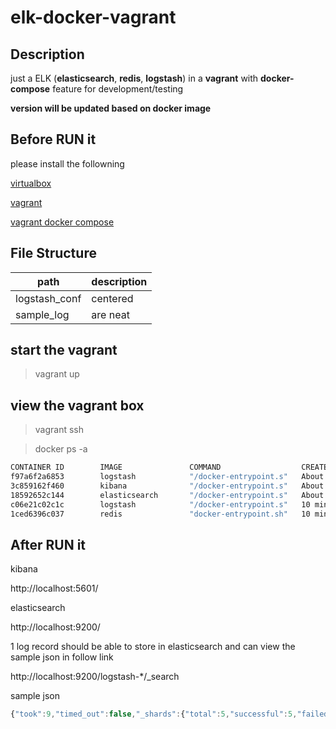 # elk-docker-vagrant

## Description

just a ELK (<b>elasticsearch</b>, <b>redis</b>, <b>logstash</b>) in a <b>vagrant</b> with <b>docker-compose</b> feature for development/testing

<b>version will be updated based on docker image</b>

## Before RUN it

please install the followning

<a href="https://www.virtualbox.org/wiki/Downloads">virtualbox</a>

<a href="https://www.vagrantup.com/downloads.html">vagrant</a>

<a href="https://github.com/leighmcculloch/vagrant-docker-compose">vagrant docker compose</a>

## File Structure

| path	        	| description           				| 
| -----------------	|---------------------------------------| 
| logstash_conf     | centered      						|
| sample_log 		| are neat      						|


## start the vagrant

> vagrant up

## view the vagrant box

> vagrant ssh

> docker ps -a

```bash
CONTAINER ID        IMAGE               COMMAND                  CREATED              STATUS              PORTS                              NAMES
f97a6f2a6853        logstash            "/docker-entrypoint.s"   About a minute ago   Up About a minute   0.0.0.0:9601->9600/tcp             vagrant_indexer_1
3c859162f460        kibana              "/docker-entrypoint.s"   About a minute ago   Up About a minute   0.0.0.0:5601->5601/tcp             vagrant_kibana_1
18592652c144        elasticsearch       "/docker-entrypoint.s"   About a minute ago   Up About a minute   0.0.0.0:9200->9200/tcp, 9300/tcp   vagrant_elasticsearch_1
c06e21c02c1c        logstash            "/docker-entrypoint.s"   10 minutes ago       Up About a minute   0.0.0.0:9600->9600/tcp             vagrant_shipper_1
1ced6396c037        redis               "docker-entrypoint.sh"   10 minutes ago       Up About a minute   0.0.0.0:6379->6379/tcp             vagrant_redis_1
```

## After RUN it

kibana

http://localhost:5601/

elasticsearch

http://localhost:9200/

1 log record should be able to store in elasticsearch and can view the sample json in follow link

http://localhost:9200/logstash-*/_search


sample json

```javascript
{"took":9,"timed_out":false,"_shards":{"total":5,"successful":5,"failed":0},"hits":{"total":1,"max_score":1.0,"hits":[{"_index":"logstash-2016.12.23","_type":"logs","_id":"75fa1b3824dd6e70989a1aac8112ec8ac7eddf83","_score":1.0,"_source":{"path":"/home/sample_log/hello.log","@timestamp":"2016-12-23T13:00:45.913Z","@uuid":"4f2907b2-fc3a-4e76-926c-74bcdf2adc8a","@version":"1","host":"c06e21c02c1c","fingerprint":"75fa1b3824dd6e70989a1aac8112ec8ac7eddf83","message":"hello, see it becoz u make it","tags":[]}}]}}
```


